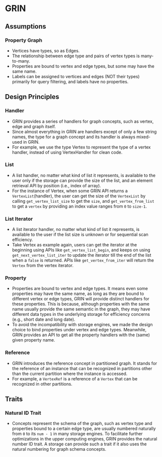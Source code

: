 
# GRIN
## Assumptions
### Property Graph
- Vertices have types, so as Edges. 
- The relationship between edge type and pairs of vertex types is many-to-many.
- Properties are bound to vertex and edge types, but some may have the same name.
- Labels can be assigned to vertices and edges (NOT their types) primarily for query filtering, and labels have no properties.
## Design Principles
### Handler
- GRIN provides a series of handlers for graph concepts, such as vertex, edge and graph itself. 
- Since almost everything in GRIN are handlers except of only a few string names, the type for a graph concept and its handler is always mixed-used in GRIN.
- For example, we use the type Vertex to represent the type of a vertex handler, instead of using VertexHandler for clean code.

### List
- A list handler, no matter what kind of list it represents, is available to the user only if the storage can provide the size of the list, and an element retrieval API by position (i.e., index of array).
- For the instance of Vertex, when some GRIN API returns a `VertexList`(handler), the user can get the size of the `VertexList` by calling `get_vertex_list_size` to get the `size`, and `get_vertex_from_list` to get a `vertex` by providing an index value ranges from `0` to `size-1`.
### List Iterator
- A list iterator handler, no matter what kind of list it represents, is available to the user if the list size is unknown or for sequential scan efficiency. 
- Take Vertex as example again, users can get the iterator at the beginning using APIs like `get_vertex_list_begin`, and keeps on using `get_next_vertex_list_iter` to update the iterator till the end of the list when a `false` is returned. APIs like `get_vertex_from_iter` will return the `Vertex` from the vertex iterator.
### Property
- Properties are bound to vertex and edge types. It means even some properties may have the same name, as long as they are bound to different vertex or edge types, GRIN will provide distinct handlers for these properties. This is
because, although properties with the same name usually provide the same semantic in the graph, they may have 
different data types in the underlying storage for efficiency concerns (e.g., short date and long date).
- To avoid the incompatibility with storage engines, we made the design choice to bind properties under vertex and edge types. Meanwhile, GRIN provides an API to get all the property handlers with the (same) given property name.
### Reference
- GRIN introduces the reference concept in partitioned graph. It stands for the reference of an instance that can
be recognized in partitions other than the current partition where the instance is accessed.
- For example, a `VertexRef` is a reference of a `Vertex` that can be recognized in other partitions.

## Traits
### Natural ID Trait
- Concepts represent the schema of the graph, such as vertex type and properties bound to a certain edge type, are usually numbered naturally from `0` to its `num - 1` in many storage engines. To facilitate further optimizations
in the upper computing engines, GRIN provides the natural number ID trait. A storage can provide such a trait if
it also uses the natural numbering for graph schema concepts.

